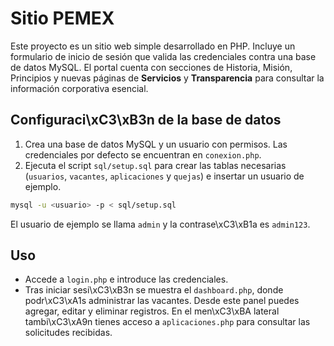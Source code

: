 # Sitio PEMEX

Este proyecto es un sitio web simple desarrollado en PHP. Incluye un formulario de inicio de sesión que valida las credenciales contra una base de datos MySQL. El portal cuenta con secciones de Historia, Misión, Principios y nuevas páginas de **Servicios** y **Transparencia** para consultar la información corporativa esencial.

## Configuraci\xC3\xB3n de la base de datos

1. Crea una base de datos MySQL y un usuario con permisos. Las credenciales por defecto se encuentran en `conexion.php`.
2. Ejecuta el script `sql/setup.sql` para crear las tablas necesarias (`usuarios`, `vacantes`, `aplicaciones` y `quejas`) e insertar un usuario de ejemplo.

```bash
mysql -u <usuario> -p < sql/setup.sql
```

El usuario de ejemplo se llama `admin` y la contrase\xC3\xB1a es `admin123`.

## Uso

- Accede a `login.php` e introduce las credenciales.
- Tras iniciar sesi\xC3\xB3n se muestra el `dashboard.php`, donde podr\xC3\xA1s administrar las vacantes. Desde este panel puedes agregar, editar y eliminar registros. En el men\xC3\xBA lateral tambi\xC3\xA9n tienes acceso a `aplicaciones.php` para consultar las solicitudes recibidas.

